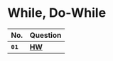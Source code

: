 # **While, Do-While**

| No.      | Question   |
| :------- | :--------- |
| **`01`** | [**HW**](https://github.com/nayanR3/SkillMineCodes/blob/master/SkillMineCodes/Loops/Do%20While/HW.cs) |